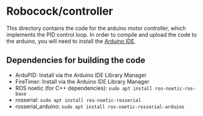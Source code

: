 # Robocock/controller
This directory contains the code for the arduino motor controller, which implements the PID control loop.
In order to compile and upload the code to the arduino, you will need to install the [Arduino IDE](https://www.arduino.cc/en/Main/Software).
## Dependencies for building the code
- ArduPID: Install via the Arduino IDE Library Manager
- FireTimer: Install via the Arduino IDE Library Manager
- ROS noetic (for C++ dependencies): `sudo apt install ros-noetic-ros-base`
- rosserial: `sudo apt install ros-noetic-rosserial`
- rosserial_arduino: `sudo apt install ros-noetic-rosserial-arduino`